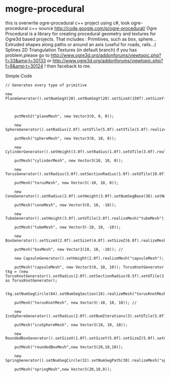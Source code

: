 # mogre-procedural
this is overwrite ogre-procedural c++ project using c#, look ogre-procedural c++ source http://code.google.com/p/ogre-procedural/  Ogre Procedural is a library for creating procedural geometry and textures for Ogre3d based projects.  That includes :      Primitives, such as box, sphere... Extruded shapes along paths or around an axis (useful for roads, rails...) Splines 2D Triangulation Textures (in default branch)   if you has problem,please go to http://www.ogre3d.org/addonforums/viewtopic.php?f=33&amp;t=30133      or http://www.ogre3d.org/addonforums/viewtopic.php?f=8&amp;t=30124 !   then faceback to me. 


Simple Code

    // Generates every type of primitive

    new PlaneGenerator().setNumSegX(20).setNumSegY(20).setSizeX(150f).setSizeY(150f).setUTile(5.0f).setVTile(5.0f).realizeMesh("planeMesh");



        putMesh2("planeMesh", new Vector3(0, 0, 0));

        new SphereGenerator().setRadius(2.0f).setUTile(5.0f).setVTile(5.0f).realizeMesh("sphereMesh");

        putMesh("sphereMesh", new Vector3(0, 10, 0));

        new CylinderGenerator().setHeight(3.0f).setRadius(1.0f).setUTile(3.0f).realizeMesh("cylinderMesh");

        putMesh("cylinderMesh", new Vector3(10, 10, 0));

        new TorusGenerator().setRadius(3.0f).setSectionRadius(1.0f).setUTile(10.0f).setVTile(5.0f).realizeMesh("torusMesh");

        putMesh("torusMesh", new Vector3(-10, 10, 0));

        new ConeGenerator().setRadius(2.0f).setHeight(3.0f).setNumSegBase(36).setNumSegHeight(2).setUTile(3.0f).realizeMesh("coneMesh");

        putMesh("coneMesh", new Vector3(0, 10, -10));

        new TubeGenerator().setHeight(3.0f).setUTile(3.0f).realizeMesh("tubeMesh");

        putMesh("tubeMesh", new Vector3(-10, 10, -10));

        new BoxGenerator().setSizeX(2.0f).setSizeY(4.0f).setSizeZ(6.0f).realizeMesh("boxMesh");

        putMesh("boxMesh", new Vector3(10, 10, -10)); //

        new CapsuleGenerator().setHeight(2.0f).realizeMesh("capsuleMesh");

        putMesh("capsuleMesh", new Vector3(0, 10, 10)); TorusKnotGenerator tkg = (new TorusKnotGenerator().setRadius(2.0f).setSectionRadius(0.5f).setUTile(3.0f) as TorusKnotGenerator);

        tkg.setNumSegCircle(64).setNumSegSection(16).realizeMesh("torusKnotMesh");

        putMesh("torusKnotMesh", new Vector3(-10, 10, 10)); //

        new IcoSphereGenerator().setRadius(2.0f).setNumIterations(3).setUTile(5.0f).setVTile(5.0f).realizeMesh("icoSphereMesh");

        putMesh("icoSphereMesh", new Vector3(10, 10, 10));

        new RoundedBoxGenerator().setSizeX(1.0f).setSizeY(5.0f).setSizeZ(5.0f).setChamferSize(1.0f).realizeMesh("roundedBoxMesh");

        putMesh("roundedBoxMesh",new Vector3(20,10,10));

        new SpringGenerator().setNumSegCircle(32).setNumSegPath(30).realizeMesh("springMesh");

        putMesh("springMesh",new Vector3(20,10,0)); 

